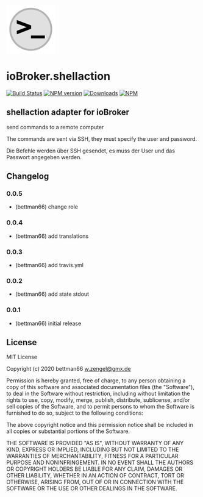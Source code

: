![Logo](admin/shellaction.png)
# ioBroker.shellaction

[![Build Status](https://travis-ci.org/Bettman66/ioBroker.shellaction.svg?branch=master)](https://travis-ci.org/Bettman66/ioBroker.shellaction)
[![NPM version](http://img.shields.io/npm/v/iobroker.shellaction.svg)](https://www.npmjs.com/package/iobroker.shellaction)
[![Downloads](https://img.shields.io/npm/dm/iobroker.shellaction.svg)](https://www.npmjs.com/package/iobroker.shellaction)
[![NPM](https://nodei.co/npm/iobroker.shellaction.png?downloads=true)](https://nodei.co/npm/iobroker.shellaction/)

## shellaction adapter for ioBroker

send commands to a remote computer

The commands are sent via SSH, they must specify the user and password.

Die Befehle werden über SSH gesendet, es muss der User und das Passwort angegeben werden.

## Changelog

### 0.0.5
* (bettman66) change role

### 0.0.4
* (bettman66) add translations

### 0.0.3
* (bettman66) add travis.yml

### 0.0.2
* (bettman66) add state stdout

### 0.0.1
* (bettman66) initial release

## License
MIT License

Copyright (c) 2020 bettman66 <w.zengel@gmx.de>

Permission is hereby granted, free of charge, to any person obtaining a copy
of this software and associated documentation files (the "Software"), to deal
in the Software without restriction, including without limitation the rights
to use, copy, modify, merge, publish, distribute, sublicense, and/or sell
copies of the Software, and to permit persons to whom the Software is
furnished to do so, subject to the following conditions:

The above copyright notice and this permission notice shall be included in all
copies or substantial portions of the Software.

THE SOFTWARE IS PROVIDED "AS IS", WITHOUT WARRANTY OF ANY KIND, EXPRESS OR
IMPLIED, INCLUDING BUT NOT LIMITED TO THE WARRANTIES OF MERCHANTABILITY,
FITNESS FOR A PARTICULAR PURPOSE AND NONINFRINGEMENT. IN NO EVENT SHALL THE
AUTHORS OR COPYRIGHT HOLDERS BE LIABLE FOR ANY CLAIM, DAMAGES OR OTHER
LIABILITY, WHETHER IN AN ACTION OF CONTRACT, TORT OR OTHERWISE, ARISING FROM,
OUT OF OR IN CONNECTION WITH THE SOFTWARE OR THE USE OR OTHER DEALINGS IN THE
SOFTWARE.
